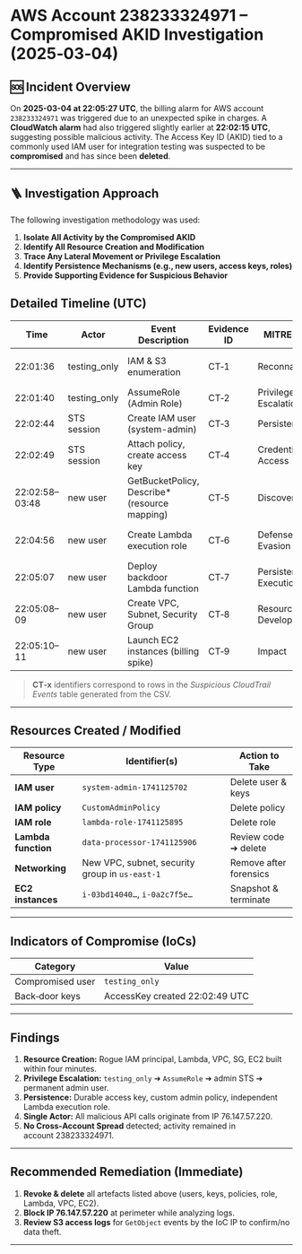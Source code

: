 # AWS Account 238233324971 – Compromised AKID Investigation (2025‑03‑04)

## 🆘 Incident Overview

On **2025-03-04 at 22:05:27 UTC**, the billing alarm for AWS account `238233324971` was triggered due to an unexpected spike in charges. A **CloudWatch alarm** had also triggered slightly earlier at **22:02:15 UTC**, suggesting possible malicious activity. The Access Key ID (AKID) tied to a commonly used IAM user for integration testing was suspected to be **compromised** and has since been **deleted**.

---
## 🪜 Investigation Approach

The following investigation methodology was used:

1. **Isolate All Activity by the Compromised AKID**
2. **Identify All Resource Creation and Modification**
3. **Trace Any Lateral Movement or Privilege Escalation**
4. **Identify Persistence Mechanisms (e.g., new users, access keys, roles)**
5. **Provide Supporting Evidence for Suspicious Behavior**


## Detailed Timeline (UTC)

| Time            | Actor                 | Event Description                                      | Evidence ID | MITRE Tactic         | MITRE Technique(s)                                  |
|-----------------|-----------------------|--------------------------------------------------------|-------------|-----------------------|-----------------------------------------------------|
| 22:01:36        | testing_only          | IAM & S3 enumeration                                   | CT‑1        | Reconnaissance        | T1580, T1589.001, T1526                             |
| 22:01:40        | testing_only          | AssumeRole (Admin Role)                               | CT‑2        | Privilege Escalation  | T1078.004                                            |
| 22:02:44        | STS session           | Create IAM user (system-admin)                        | CT‑3        | Persistence           | T1136.003                                            |
| 22:02:49        | STS session           | Attach policy, create access key                      | CT‑4        | Credential Access     | T1552.001, T1098.003                                 |
| 22:02:58–03:48  | new user              | GetBucketPolicy, Describe* (resource mapping)         | CT‑5        | Discovery             | T1526, T1580                                        |
| 22:04:56        | new user              | Create Lambda execution role                          | CT‑6        | Defense Evasion       | T1098.003, T1484.001 (secondary)                   |
| 22:05:07        | new user              | Deploy backdoor Lambda function                       | CT‑7        | Persistence / Execution | T1053.005, T1505.003                              |
| 22:05:08–09     | new user              | Create VPC, Subnet, Security Group                    | CT‑8        | Resource Development   | T1583.006, T1578.002 (inferred)                    |
| 22:05:10–11     | new user              | Launch EC2 instances (billing spike)                  | CT‑9        | Impact                 | T1496                                               |


> **CT‑x** identifiers correspond to rows in the *Suspicious CloudTrail Events* table generated from the CSV.

---

## Resources Created / Modified

| Resource Type | Identifier(s) | Action to Take |
|---------------|---------------|----------------|
| **IAM user** | `system‑admin‑1741125702` | Delete user & keys |
| **IAM policy** | `CustomAdminPolicy` | Delete policy |
| **IAM role** | `lambda‑role‑1741125895` | Delete role |
| **Lambda function** | `data‑processor‑1741125906` | Review code ➔ delete |
| **Networking** | New VPC, subnet, security group in `us‑east‑1` | Remove after forensics |
| **EC2 instances** | `i‑03bd14040…`, `i‑0a2c7f5e…` | Snapshot & terminate |

---

## Indicators of Compromise (IoCs)

| Category | Value |
|----------|-------|
| Compromised user | `testing_only` |
| Back‑door keys | AccessKey created 22:02:49 UTC |


---

## Findings
1. **Resource Creation:** Rogue IAM principal, Lambda, VPC, SG, EC2 built within four minutes.
2. **Privilege Escalation:** `testing_only` ➔ `AssumeRole` ➔ admin STS ➔ permanent admin user.
3. **Persistence:** Durable access key, custom admin policy, independent Lambda execution role.
4. **Single Actor:** All malicious API calls originate from IP 76.147.57.220.
5. **No Cross‑Account Spread** detected; activity remained in account 238233324971.

---

## Recommended Remediation (Immediate)
1. **Revoke & delete** all artefacts listed above (users, keys, policies, role, Lambda, VPC, EC2).
2. **Block IP 76.147.57.220** at perimeter while analyzing logs.
3. **Review S3 access logs** for `GetObject` events by the IoC IP to confirm/no data theft.

---


